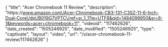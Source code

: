 {
    "title": "Acer Chromebook 11 Review",
    "description": "https:\/\/www.amazon.com\/Acer-Chromebook-CB3-131-C3SZ-11-6-Inch-Dual-Core\/dp\/B019G7VPTC\/ref=sr_1_1?ie=UTF8&qid=1484098950&sr=8-1&keywords=acer+chromebook+11",
    "videoid": "117462626",
    "date_created": "1505246925",
    "date_modified": "1505246925",
    "type": "captivate",
    "layout": "video",
    "url": "\/v\/acer-chromebook-11-review\/117462626"
}